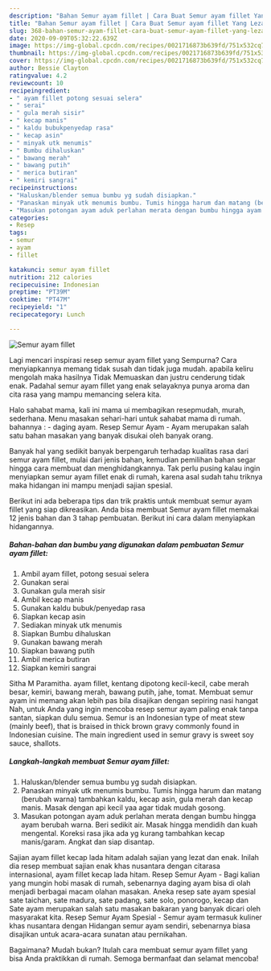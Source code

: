 ```yaml
---
description: "Bahan Semur ayam fillet | Cara Buat Semur ayam fillet Yang Lezat"
title: "Bahan Semur ayam fillet | Cara Buat Semur ayam fillet Yang Lezat"
slug: 368-bahan-semur-ayam-fillet-cara-buat-semur-ayam-fillet-yang-lezat
date: 2020-09-09T05:32:22.639Z
image: https://img-global.cpcdn.com/recipes/0021716873b639fd/751x532cq70/semur-ayam-fillet-foto-resep-utama.jpg
thumbnail: https://img-global.cpcdn.com/recipes/0021716873b639fd/751x532cq70/semur-ayam-fillet-foto-resep-utama.jpg
cover: https://img-global.cpcdn.com/recipes/0021716873b639fd/751x532cq70/semur-ayam-fillet-foto-resep-utama.jpg
author: Bessie Clayton
ratingvalue: 4.2
reviewcount: 10
recipeingredient:
- " ayam fillet potong sesuai selera"
- " serai"
- " gula merah sisir"
- " kecap manis"
- " kaldu bubukpenyedap rasa"
- " kecap asin"
- " minyak utk menumis"
- " Bumbu dihaluskan"
- " bawang merah"
- " bawang putih"
- " merica butiran"
- " kemiri sangrai"
recipeinstructions:
- "Haluskan/blender semua bumbu yg sudah disiapkan."
- "Panaskan minyak utk menumis bumbu. Tumis hingga harum dan matang (berubah warna) tambahkan kaldu, kecap asin, gula merah dan kecap manis. Masak dengan api kecil yaa agar tidak mudah gosong."
- "Masukan potongan ayam aduk perlahan merata dengan bumbu hingga ayam berubah warna. Beri sedikit air. Masak hingga mendidih dan kuah mengental. Koreksi rasa jika ada yg kurang tambahkan kecap manis/garam. Angkat dan siap disantap."
categories:
- Resep
tags:
- semur
- ayam
- fillet

katakunci: semur ayam fillet 
nutrition: 212 calories
recipecuisine: Indonesian
preptime: "PT39M"
cooktime: "PT47M"
recipeyield: "1"
recipecategory: Lunch

---
```



![Semur ayam fillet](https://img-global.cpcdn.com/recipes/0021716873b639fd/751x532cq70/semur-ayam-fillet-foto-resep-utama.jpg)

Lagi mencari inspirasi resep semur ayam fillet yang Sempurna? Cara menyiapkannya memang tidak susah dan tidak juga mudah. apabila keliru mengolah maka hasilnya Tidak Memuaskan dan justru cenderung tidak enak. Padahal semur ayam fillet yang enak selayaknya punya aroma dan cita rasa yang mampu memancing selera kita.

Halo sahabat mama, kali ini mama ui membagikan resepmudah, murah, sederhana. Menu masakan sehari-hari untuk sahabat mama di rumah. bahannya : - daging ayam. Resep Semur Ayam - Ayam merupakan salah satu bahan masakan yang banyak disukai oleh banyak orang.

Banyak hal yang sedikit banyak berpengaruh terhadap kualitas rasa dari semur ayam fillet, mulai dari jenis bahan, kemudian pemilihan bahan segar hingga cara membuat dan menghidangkannya. Tak perlu pusing kalau ingin menyiapkan semur ayam fillet enak di rumah, karena asal sudah tahu triknya maka hidangan ini mampu menjadi sajian spesial.


Berikut ini ada beberapa tips dan trik praktis untuk membuat semur ayam fillet yang siap dikreasikan. Anda bisa membuat Semur ayam fillet memakai 12 jenis bahan dan 3 tahap pembuatan. Berikut ini cara dalam menyiapkan hidangannya.

<!--inarticleads1-->

##### Bahan-bahan dan bumbu yang digunakan dalam pembuatan Semur ayam fillet:

1. Ambil  ayam fillet, potong sesuai selera
1. Gunakan  serai
1. Gunakan  gula merah sisir
1. Ambil  kecap manis
1. Gunakan  kaldu bubuk/penyedap rasa
1. Siapkan  kecap asin
1. Sediakan  minyak utk menumis
1. Siapkan  Bumbu dihaluskan
1. Gunakan  bawang merah
1. Siapkan  bawang putih
1. Ambil  merica butiran
1. Siapkan  kemiri sangrai


Sitha M Paramitha. ayam fillet, kentang dipotong kecil-kecil, cabe merah besar, kemiri, bawang merah, bawang putih, jahe, tomat. Membuat semur ayam ini memang akan lebih pas bila disajikan dengan sepiring nasi hangat Nah, untuk Anda yang ingin mencoba resep semur ayam paling enak tanpa santan, siapkan dulu semua. Semur is an Indonesian type of meat stew (mainly beef), that is braised in thick brown gravy commonly found in Indonesian cuisine. The main ingredient used in semur gravy is sweet soy sauce, shallots. 

<!--inarticleads2-->

##### Langkah-langkah membuat Semur ayam fillet:

1. Haluskan/blender semua bumbu yg sudah disiapkan.
1. Panaskan minyak utk menumis bumbu. Tumis hingga harum dan matang (berubah warna) tambahkan kaldu, kecap asin, gula merah dan kecap manis. Masak dengan api kecil yaa agar tidak mudah gosong.
1. Masukan potongan ayam aduk perlahan merata dengan bumbu hingga ayam berubah warna. Beri sedikit air. Masak hingga mendidih dan kuah mengental. Koreksi rasa jika ada yg kurang tambahkan kecap manis/garam. Angkat dan siap disantap.


Sajian ayam fillet kecap lada hitam adalah sajian yang lezat dan enak. Inilah dia resep membuat sajian enak khas nusantara dengan citarasa internasional, ayam fillet kecap lada hitam. Resep Semur Ayam - Bagi kalian yang mungin hobi masak di rumah, sebenarnya daging ayam bisa di olah menjadi berbagai macam olahan masakan. Aneka resep sate ayam spesial sate taichan, sate madura, sate padang, sate solo, ponorogo, kecap dan Sate ayam merupakan salah satu masakan bakaran yang banyak dicari oleh masyarakat kita. Resep Semur Ayam Spesial - Semur ayam termasuk kuliner khas nusantara dengan Hidangan semur ayam sendiri, sebenarnya biasa disajikan untuk acara-acara sunatan atau pernikahan. 

Bagaimana? Mudah bukan? Itulah cara membuat semur ayam fillet yang bisa Anda praktikkan di rumah. Semoga bermanfaat dan selamat mencoba!
